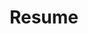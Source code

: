 ---
layout: default
title: Resume
permalink: /resume/
hide_hero: true

# This page will have a link to download my resume, as well as display the website version
# todo: JUST MAKE SECTIONS FOR EACH THING
# todo: devicons
# todo: mobile support
---